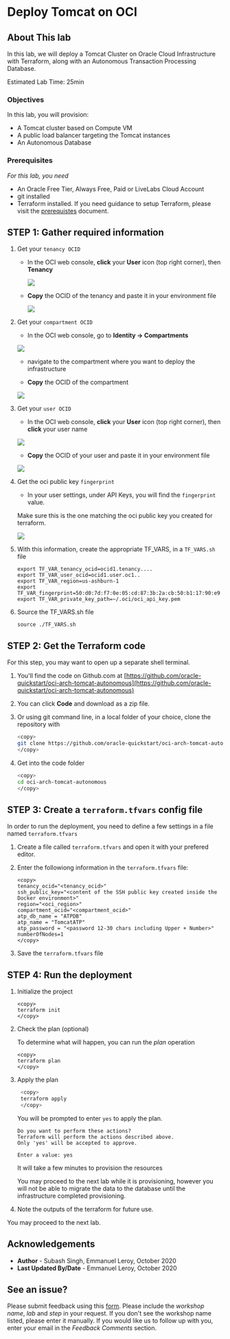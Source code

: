 # Deploy Tomcat on OCI

## About This lab

In this lab, we will deploy a Tomcat Cluster on Oracle Cloud Infrastructure with Terraform, along with an Autonomous Transaction Processing Database.

Estimated Lab Time: 25min

### Objectives

In this lab, you will provision:
* A Tomcat cluster based on Compute VM
* A public load balancer targeting the Tomcat instances
* An Autonomous Database 

### Prerequisites

*For this lab, you need*

* An Oracle Free Tier, Always Free, Paid or LiveLabs Cloud Account
* git installed
* Terraform installed. If you need guidance to setup Terraform, please visit the [prerequistes](https://github.com/oracle-quickstart/oci-prerequisites) document.

## **STEP 1**: Gather required information

1. Get your `tenancy OCID`

    - In the OCI web console, **click** your **User** icon (top right corner), then **Tenancy**

        ![](./images/setup-tf-tenancy.png)

    - **Copy** the OCID of the tenancy and paste it in your environment file

        ![](./images/setup-tf-tenancy-ocid.png)

2. Get your `compartment OCID`

    - In the OCI web console, go to **Identity -> Compartments**

    ![](./images/setup-tf-compartment.png)

    - navigate to the compartment where you want to deploy the infrastructure

    - **Copy** the OCID of the compartment

    ![](./images/setup-tf-compartment-ocid.png)

3. Get your `user OCID`

    - In the OCI web console, **click** your **User** icon (top right corner), then **click** your user name 
        
    ![](./images/setup-tf-user.png)

    - **Copy** the OCID of your user and paste it in your environment file

    ![](./images/setup-tf-user-ocid.png)

4. Get the oci public key `fingerprint`

    - In your user settings, under API Keys, you will find the `fingerprint` value. 
    
    Make sure this is the one matching the oci public key you created for terraform.

    ![](./images/setup-tf-fingerprint.png)

5. With this information, create the appropriate TF_VARS, in a `TF_VARS.sh` file

    ```
    export TF_VAR_tenancy_ocid=ocid1.tenancy....
    export TF_VAR_user_ocid=ocid1.user.oc1..
    export TF_VAR_region=us-ashburn-1
    export TF_VAR_fingerprint=50:d0:7d:f7:0e:05:cd:87:3b:2a:cb:50:b1:17:90:e9
    export TF_VAR_private_key_path=~/.oci/oci_api_key.pem
    ```

6. Source the TF_VARS.sh file

    ```
    source ./TF_VARS.sh
    ```

## **STEP 2:** Get the Terraform code

For this step, you may want to open up a separate shell terminal.

1. You'll find the code on Github.com at [https://github.com/oracle-quickstart/oci-arch-tomcat-autonomous](https://github.com/oracle-quickstart/oci-arch-tomcat-autonomous)

2. You can click **Code** and download as a zip file.

3. Or using git command line, in a local folder of your choice, clone the repository with

    ```bash
    <copy>
    git clone https://github.com/oracle-quickstart/oci-arch-tomcat-autonomous.git
    </copy>
    ```

4. Get into the code folder

    ```bash
    <copy>
    cd oci-arch-tomcat-autonomous
    </copy>
    ```

## **STEP 3:** Create a `terraform.tfvars` config file

In order to run the deployment, you need to define a few settings in a file named `terraform.tfvars`

1. Create a file called `terraform.tfvars` and open it with your prefered editor.

2. Enter the followiong information in the `terraform.tfvars` file:

    ```
    <copy>
    tenancy_ocid="<tenancy_ocid>"
    ssh_public_key="<content of the SSH public key created inside the Docker environment>"
    region="<oci_region>"
    compartment_ocid="<compartment_ocid>"
    atp_db_name = "ATPDB"
    atp_name = "TomcatATP"
    atp_password = "<password 12-30 chars including Upper + Number>"
    numberOfNodes=1
    </copy>
    ```

3. Save the `terraform.tfvars` file

## **STEP 4:** Run the deployment

1. Initialize the project

    ```
    <copy>
    terraform init
    </copy>
    ```

2. Check the plan (optional)

    To determine what will happen, you can run the *plan* operation

    ```
    <copy>
    terraform plan
    </copy>
    ```

3. Apply the plan

   ```bash
    <copy>
    terraform apply
    </copy>
    ```

    You will be prompted to enter `yes` to apply the plan.

    ```
    Do you want to perform these actions?
    Terraform will perform the actions described above.
    Only 'yes' will be accepted to approve.

    Enter a value: yes
    ```

    It will take a few minutes to provision the resources

    You may proceed to the next lab while it is provisioning, however you will not be able to migrate the data to the database until the infrastructure completed provisioning.

4. Note the outputs of the terraform for future use.    

You may proceed to the next lab.

## Acknowledgements
 - **Author** - Subash Singh, Emmanuel Leroy, October 2020
 - **Last Updated By/Date** - Emmanuel Leroy, October 2020

## See an issue?
Please submit feedback using this [form](https://apexapps.oracle.com/pls/apex/f?p=133:1:::::P1_FEEDBACK:1). Please include the *workshop name*, *lab* and *step* in your request.  If you don't see the workshop name listed, please enter it manually. If you would like us to follow up with you, enter your email in the *Feedback Comments* section.